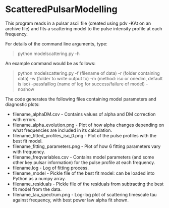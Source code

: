 # ScatteredPulsarModelling

This program reads in a pulsar ascii file (created using pdv -KAt on an archive file) and fits a scattering model to the pulse intensity profile at each frequency.

For details of the command line arguments, type:
> python modelscattering.py -h

An example command would be as follows:
> python modelscattering.py -f (filename of data) -r (folder containing data) -w (folder to write output to) -m (method: iso or onedim, default is iso) -passfaillog (name of log for success/failure of model) -noshow

The code generates the following files containing model parameters and diagnostic plots:
* filename_alphaDM.csv			- Contains values of alpha and DM correction with errors.
* filename_alpha_evolution.png		- Plot of how alpha changes depending on what frequencies are included in its calculation.
* filename_fitted_profiles_iso_0.png	- Plot of the pulse profiles with the best fit model.
* filename_fitting_parameters.png		- Plot of how 6 fitting parameters vary with frequency.
* filename_freqvariables.csv		- Contains model parameters (and some other key pulsar information) for the pulse profile at each frequency.
* filename.log				- Log of fitting process.
* filename_model				- Pickle file of the best fit model: can be loaded into Python as a numpy array.
* filename_residuals			- Pickle file of the residuals from subtracting the best fit model from the data.
* filename_tau_spectrum.png		- Log-log plot of scattering timescale tau against frequency, with best power law alpha fit shown.
